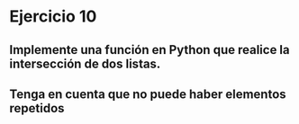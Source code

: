 # Ejercicio 10
## Implemente una función en Python que realice la intersección de dos listas.
## Tenga en cuenta que no puede haber elementos repetidos
